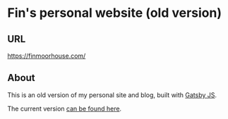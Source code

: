 # Fin's personal website (old version)

## URL

https://finmoorhouse.com/

## About

This is an old version of my personal site and blog, built with [Gatsby JS](https://www.gatsbyjs.com/).

The current version [can be found here](https://github.com/finmoorhouse/fin).